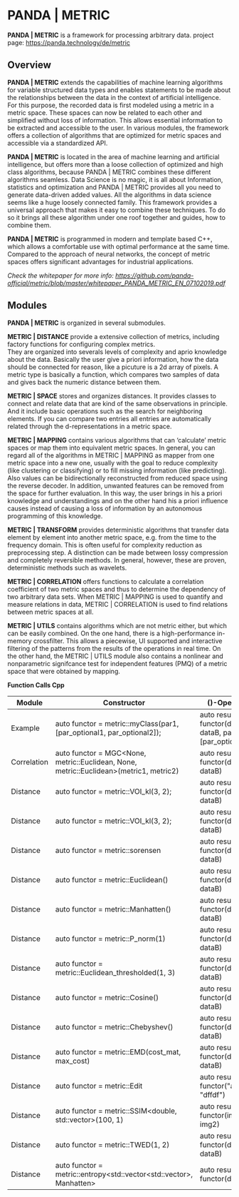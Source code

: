 # PANDA | METRIC

**PANDA | METRIC** is a framework for processing arbitrary data. 
project page: https://panda.technology/de/metric

## Overview

**PANDA | METRIC** extends the capabilities of machine
learning algorithms for variable structured data
types and enables statements to be made about the
relationships between the data in the context of
artificial intelligence. For this purpose, the
recorded data is first modeled using a metric in a
metric space. These spaces can now be related to
each other and simplified without loss of
information. This allows essential information to be
extracted and accessible to the user. In various
modules, the framework offers a collection of
algorithms that are optimized for metric spaces and
accessible via a standardized API. 
 
**PANDA | METRIC** is located in the area of machine learning and artificial intelligence, 
but offers more than a loose collection of optimized and high class algorithms, 
because PANDA | METRIC combines these different algorithms seamless. 
Data Science is no magic, it is all about Information, statistics and optimization and PANDA | METRIC provides 
all you need to generate data-driven added values. All the algorithms in data science seems like a huge loosely 
connected family. This framework provides a universal approach that makes it easy to combine these techniques. 
To do so it brings all these algorithm under one roof together and guides, how to combine them.  

**PANDA |
METRIC** is programmed in modern and template based C++, which allows a comfortable use with
optimal performance at the same time. Compared
to the approach of neural networks, the concept of
metric spaces offers significant advantages for
industrial applications.

_Check the whitepaper for more info: https://github.com/panda-official/metric/blob/master/whitepaper_PANDA_METRIC_EN_07102019.pdf_



## Modules

**PANDA | METRIC** is organized in several submodules. 
 
**METRIC | DISTANCE** provide a extensive collection of metrics,
including factory functions for configuring complex metrics.  
They are organized into severals levels of complexity and aprio knowledge about the data. 
Basically the user give a priori information, how the data should be connected for reason, like 
a picuture is a 2d array of pixels. A metric type is basically a function, which compares 
two samples of data and gives back the numeric distance between them.
 
**METRIC | SPACE** stores and organizes distances. It provides classes to connect and relate data that are 
kind of the same observations in principle. And it include basic operations
such as the search for neighboring elements. If you can compare two entries all entries are automatically 
related through the d-representations in a metric space. 
 
**METRIC | MAPPING** contains various algorithms that can
‘calculate’ metric spaces or map them into equivalent
metric spaces. 
In general, you can regard all of the algorithms in METRIC | MAPPING as mapper from one metric space into 
a new one, usually with the goal to reduce complexity (like clustering or classifying) or to fill missing 
information (like predicting). Also values can be bidirectionally reconstructed from
reduced space using the reverse decoder. In addition, unwanted features can be removed from the space
for further evaluation. In this way, the user brings in his
a priori knowledge and understandings and on the other hand
his a priori influence causes instead of causing a loss
of information by an autonomous programming of this
knowledge. 
 
**METRIC | TRANSFORM** provides deterministic algorithms that transfer data
element by element into another metric space, e.g. from
the time to the frequency domain.
This is often useful for complexity reduction as preprocessing step. A distinction can be
made between lossy compression and completely reversible
methods. In general, however, these are proven,
deterministic methods such as wavelets.
 
**METRIC | CORRELATION** offers functions
to calculate a correlation coefficient of two metric spaces
and thus to determine the dependency of two arbitrary
data sets. When METRIC | MAPPING is used to quantify and measure 
relations in data, METRIC | CORRELATION is used to find relations between metric spaces at all. 
 
**METRIC | UTILS** contains algorithms which are not
metric either, but which can be easily combined. On the
one hand, there is a high-performance in-memory
crossfilter. This allows a piecewise, UI supported and
interactive filtering of the patterns from the results of the
operations in real time. On the other hand, the METRIC | UTILS
module also contains a nonlinear and nonparametric
signifcance test for independent features (PMQ) of a
metric space that were obtained by mapping.




**Function Calls Cpp**

| Module      | Constructor                                                                                            | ()-Operator                                                | Encode                                | Decode                                |
|-------------|--------------------------------------------------------------------------------------------------------|------------------------------------------------------------|---------------------------------------|---------------------------------------|
| Example     | auto functor = metric::myClass<data>(par1,[par_optional1, par_optional2]);                             | auto result = functor(dataA, dataB, par1, [par_optional]); | auto result1 = functor.encode(dataA); | auto result2 = functor.decode(dataB); |
| Correlation | auto functor = MGC<None, metric::Euclidean<double>, None, metric::Euclidean<double>>(metric1, metric2) | auto result = functor(dataA, dataB)                        | -                                     | -                                     |
| Distance    | auto functor = metric::VOI_kl(3, 2);                                                                   | auto result = functor(dataA, dataB)                        | -                                     | -                                     |
| Distance    | auto functor = metric::VOI_kl<double>(3, 2);                                                           | auto result = functor(dataA, dataB)                        | -                                     | -                                     |
| Distance    | auto functor = metric::sorensen                                                                        | auto result = functor(dataA, dataB)                        | -                                     | -                                     |
| Distance    | auto functor = metric::Euclidean<double>()                                                             | auto result = functor(dataA, dataB)                        | -                                     | -                                     |
| Distance    | auto functor = metric::Manhatten<double>()                                                             | auto result = functor(dataA, dataB)                        | -                                     | -                                     |
| Distance    | auto functor = metric::P_norm<double>(1)                                                               | auto result = functor(dataA, dataB)                        | -                                     | -                                     |
| Distance    | auto functor = metric::Euclidean_thresholded<double>(1, 3)                                             | auto result = functor(dataA, dataB)                        | -                                     | -                                     |
| Distance    | auto functor = metric::Cosine<double>()                                                                | auto result = functor(dataA, dataB)                        | -                                     | -                                     |
| Distance    | auto functor = metric::Chebyshev<double>()                                                             | auto result = functor(dataA, dataB)                        | -                                     | -                                     |
| Distance    | auto functor = metric::EMD<double>(cost_mat, max_cost)                                                 | auto result = functor(dataA, dataB)                        | -                                     | -                                     |
| Distance    | auto functor = metric::Edit<char>                                                                      | auto result = functor("asdsd", "dffdf")                    |                                       |                                       |
| Distance    | auto functor = metric::SSIM<double, std::vector<double>>(100, 1)                                       | auto result = functor(img1, img2)                          |                                       |                                       |
| Distance    | auto functor = metric::TWED<double>(1, 2)                                                              | auto result = functor(dataA, dataB)                        |                                       |                                       |
| Distance    | auto functor = metric::entropy<std::vector<std::vector<double>>, Manhatten<double>>                    | auto result = functor(dataA)                               |                                       |                                       |

